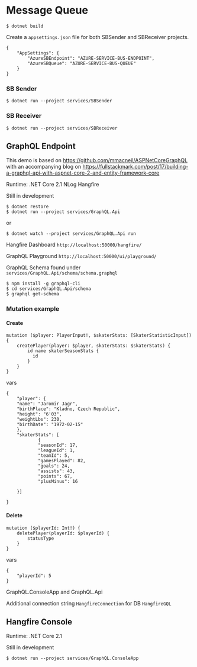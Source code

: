 # Message Queue


```
$ dotnet build
```

Create a ```appsettings.json``` file for both SBSender and SBReceiver projects.

```
{
    "AppSettings": {
        "AzureSBEndpoint": "AZURE-SERVICE-BUS-ENDPOINT",
        "AzureSBQueue": "AZURE-SERVICE-BUS-QUEUE"
    }
}
```

### SB Sender
```
$ dotnet run --project services/SBSender
```

### SB Receiver
```
$ dotnet run --project services/SBReceiver
```



## GraphQL Endpoint

This demo is based on https://github.com/mmacneil/ASPNetCoreGraphQL with an accompanying blog on https://fullstackmark.com/post/17/building-a-graphql-api-with-aspnet-core-2-and-entity-framework-core

Runtime: .NET Core 2.1
NLog
Hangfire

Still in development

```
$ dotnet restore
$ dotnet run --project services/GraphQL.Api
```

or

```
$ dotnet watch --project services/GraphQL.Api run
```

Hangfire Dashboard
```http://localhost:50000/hangfire/```

GraphQL Playground
```http://localhost:50000/ui/playground/```


GraphQL Schema found under
```services/GraphQL.Api/schema/schema.graphql```

```
$ npm install -g graphql-cli
$ cd services/GraphQL.Api/schema
$ graphql get-schema
```

### Mutation example

#### Create
```
mutation ($player: PlayerInput!, $skaterStats: [SkaterStatisticInput]) {
    createPlayer(player: $player, skaterStats: $skaterStats) {
        id name skaterSeasonStats {
          id
        }
    }
}
```
vars
```
{
    "player": {
    "name": "Jaromir Jagr",
    "birthPlace": "Kladno, Czech Republic",
    "height": "6'03",
    "weightLbs": 230,
    "birthDate": "1972-02-15"
    },
    "skaterStats": [
            {
            "seasonId": 17,
            "leagueId": 1,
            "teamId": 5,
            "gamesPlayed": 82,
            "goals": 24,
            "assists": 43,
            "points": 67,
            "plusMinus": 16

    }]
        
}

```

#### Delete
```
mutation ($playerId: Int!) {
    deletePlayer(playerId: $playerId) {
        statusType
    }
}
```
vars
```
{
    "playerId": 5   
}
```


GraphQL.ConsoleApp and GraphQL.Api

Additional connection string ```HangfireConnection``` for DB ```HangfireGQL```


## Hangfire Console
Runtime: .NET Core 2.1

Still in development

```
$ dotnet run --project services/GraphQL.ConsoleApp
```



